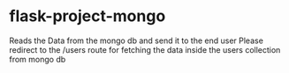 # flask-project-mongo
Reads the Data from the mongo db and send it to the end user
Please redirect to the /users route for fetching the data inside the users collection from mongo db
